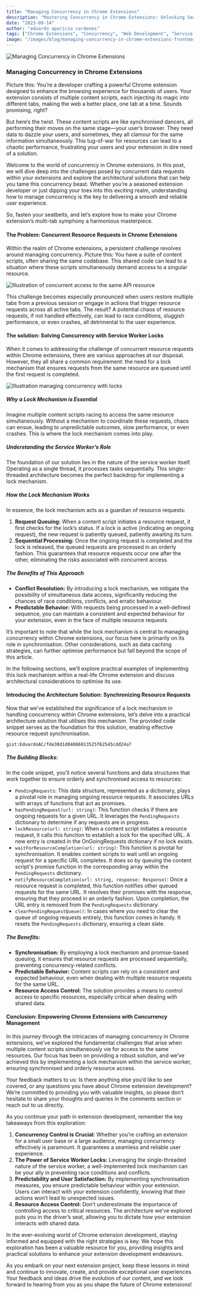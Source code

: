 ```yaml
---
title: "Managing Concurrency in Chrome Extensions"
description: "Mastering Concurrency in Chrome Extensions: Unlocking Seamless User Experiences"
date: "2023-09-14"
author: "eduardo aparicio cardenes"
tags: ["Chrome Extensions", "Concurrency", "Web Development", "Service Workers"]
image: "/images/blog/managing-concurrency-in-chrome-extensions-frontmatter.jpeg"
---
```


![Managing Concurrency in Chrome Extensions](/images/blog/managing-concurrency-in-chrome-extensions-frontmatter.jpeg)

### Managing Concurrency in Chrome Extensions

Picture this: You’re a developer crafting a powerful Chrome extension designed to enhance the browsing experience for thousands of users. Your extension consists of multiple content scripts, each injecting its magic into different tabs, making the web a better place, one tab at a time. Sounds promising, right?

But here’s the twist. These content scripts are like synchronised dancers, all performing their moves on the same stage—your user’s browser. They need data to dazzle your users, and sometimes, they all clamour for the same information simultaneously. This tug-of-war for resources can lead to a chaotic performance, frustrating your users and your extension in dire need of a solution.

Welcome to the world of concurrency in Chrome extensions. In this post, we will dive deep into the challenges posed by concurrent data requests within your extensions and explore the architectural solutions that can help you tame this concurrency beast. Whether you’re a seasoned extension developer or just dipping your toes into this exciting realm, understanding how to manage concurrency is the key to delivering a smooth and reliable user experience.

So, fasten your seatbelts, and let’s explore how to make your Chrome extension’s multi-tab symphony a harmonious masterpiece.

#### The Problem: Concurrent Resource Requests in Chrome Extensions

Within the realm of Chrome extensions, a persistent challenge revolves around managing concurrency. Picture this: You have a suite of content scripts, often sharing the same codebase. This shared code can lead to a situation where these scripts simultaneously demand access to a singular resource.

![Illustration of concurrent access to the same API resource](/images/blog/managing-concurrency-in-chrome-extensions-markdown.jpeg)

This challenge becomes especially pronounced when users restore multiple tabs from a previous session or engage in actions that trigger resource requests across all active tabs. The result? A potential chaos of resource requests, if not handled effectively, can lead to race conditions, sluggish performance, or even crashes, all detrimental to the user experience.

#### The solution: Solving Concurrency with Service Worker Locks

When it comes to addressing the challenge of concurrent resource requests within Chrome extensions, there are various approaches at our disposal. However, they all share a common requirement: the need for a lock mechanism that ensures requests from the same resource are queued until the first request is completed.

![Illustration managing concurrency with locks](/images/blog/managing-concurrency-in-chrome-extensions-markdown-1.jpeg)

##### Why a Lock Mechanism is Essential

Imagine multiple content scripts racing to access the same resource simultaneously. Without a mechanism to coordinate these requests, chaos can ensue, leading to unpredictable outcomes, slow performance, or even crashes. This is where the lock mechanism comes into play.

##### Understanding the Service Worker’s Role

The foundation of our solution lies in the nature of the service worker itself. Operating as a single thread, it processes tasks sequentially. This single-threaded architecture becomes the perfect backdrop for implementing a lock mechanism.

##### How the Lock Mechanism Works

In essence, the lock mechanism acts as a guardian of resource requests:

1. **Request Queuing:** When a content script initiates a resource request, it first checks for the lock’s status. If a lock is active (indicating an ongoing request), the new request is patiently queued, patiently awaiting its turn.
2. **Sequential Processing:** Once the ongoing request is completed and the lock is released, the queued requests are processed in an orderly fashion. This guarantees that resource requests occur one after the other, eliminating the risks associated with concurrent access.

##### The Benefits of This Approach

- **Conflict Resolution:** By introducing a lock mechanism, we mitigate the possibility of simultaneous data access, significantly reducing the chances of race conditions, conflicts, and erratic behaviour.
- **Predictable Behavior:** With requests being processed in a well-defined sequence, you can maintain a consistent and expected behaviour for your extension, even in the face of multiple resource requests.

It’s important to note that while the lock mechanism is central to managing concurrency within Chrome extensions, our focus here is primarily on its role in synchronisation. Other considerations, such as data caching strategies, can further optimise performance but fall beyond the scope of this article.

In the following sections, we’ll explore practical examples of implementing this lock mechanism within a real-life Chrome extension and discuss architectural considerations to optimise its use.

#### Introducing the Architecture Solution: Synchronizing Resource Requests

Now that we’ve established the significance of a lock mechanism in handling concurrency within Chrome extensions, let’s delve into a practical architecture solution that utilises this mechanism. The provided code snippet serves as the foundation for this solution, enabling effective resource request synchronisation.

```gist:EduardoAC/fde30d1d04086013525f62545cdd24a7```

##### The Building Blocks:

In the code snippet, you’ll notice several functions and data structures that work together to ensure orderly and synchronised access to resources:

- `PendingRequests`: This data structure, represented as a dictionary, plays a pivotal role in managing ongoing resource requests. It associates URLs with arrays of functions that act as promises.
- `hasPendingRequest(url: string)`: This function checks if there are ongoing requests for a given URL. It leverages the `PendingRequests` dictionary to determine if any requests are in progress.
- `lockResource(url: string)`: When a content script initiates a resource request, it calls this function to establish a lock for the specified URL. A new entry is created in the OnGoingRequests dictionary if no lock exists.
- `waitForResourceCompletion(url: string)`: This function is pivotal for synchronisation. It enables content scripts to wait until an ongoing request for a specific URL completes. It does so by queuing the content script's promise function in the corresponding array within the `PendingRequests` dictionary.
- `notifyResourceCompletion(url: string, response: Response)`: Once a resource request is completed, this function notifies other queued requests for the same URL. It resolves their promises with the response, ensuring that they proceed in an orderly fashion. Upon completion, the URL entry is removed from the `PendingRequests` dictionary.
- `clearPendingRequestQueue()`: In cases where you need to clear the queue of ongoing requests entirely, this function comes in handy. It resets the `PendingRequests` dictionary, ensuring a clean slate.

##### The Benefits:

- **Synchronisation:** By employing a lock mechanism and promise-based queuing, it ensures that resource requests are processed sequentially, preventing concurrency-related conflicts.
- **Predictable Behavior:** Content scripts can rely on a consistent and expected behaviour, even when dealing with multiple resource requests for the same URL.
- **Resource Access Control:** The solution provides a means to control access to specific resources, especially critical when dealing with shared data.

#### Conclusion: Empowering Chrome Extensions with Concurrency Management

In this journey through the intricacies of managing concurrency in Chrome extensions, we’ve explored the fundamental challenges that arise when multiple content scripts simultaneously vie for access to the same resources. Our focus has been on providing a robust solution, and we’ve achieved this by implementing a lock mechanism within the service worker, ensuring synchronised and orderly resource access.

Your feedback matters to us: Is there anything else you’d like to see covered, or any questions you have about Chrome extension development? We’re committed to providing you with valuable insights, so please don’t hesitate to share your thoughts and queries in the comments section or reach out to us directly.

As you continue your path in extension development, remember the key takeaways from this exploration:

1. **Concurrency Control is Crucial:** Whether you’re crafting an extension for a small user base or a large audience, managing concurrency effectively is paramount. It guarantees a seamless and reliable user experience.
2. **The Power of Service Worker Locks:** Leveraging the single-threaded nature of the service worker, a well-implemented lock mechanism can be your ally in preventing race conditions and conflicts.
3. **Predictability and User Satisfaction:** By implementing synchronisation measures, you ensure predictable behaviour within your extension. Users can interact with your extension confidently, knowing that their actions won’t lead to unexpected issues.
4. **Resource Access Control:** Don’t underestimate the importance of controlling access to critical resources. The architecture we’ve explored puts you in the driver’s seat, allowing you to dictate how your extension interacts with shared data.

In the ever-evolving world of Chrome extension development, staying informed and equipped with the right strategies is key. We hope this exploration has been a valuable resource for you, providing insights and practical solutions to enhance your extension development endeavours.

As you embark on your next extension project, keep these lessons in mind and continue to innovate, create, and provide exceptional user experiences. Your feedback and ideas drive the evolution of our content, and we look forward to hearing from you as you shape the future of Chrome extensions! 